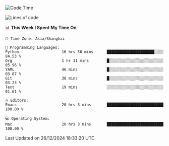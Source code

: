 <!--START_SECTION:waka-->
![Code Time](http://img.shields.io/badge/Code%20Time-2%2C409%20hrs%2022%20mins-blue)

![Lines of code](https://img.shields.io/badge/From%20Hello%20World%20I%27ve%20Written-309.9%20thousand%20lines%20of%20code-blue)

📊 **This Week I Spent My Time On** 

```text
🕑︎ Time Zone: Asia/Shanghai

💬 Programming Languages: 
Python                   16 hrs 56 mins      █████████████████████░░░░   84.53 % 
Org                      1 hr 11 mins        █░░░░░░░░░░░░░░░░░░░░░░░░   05.96 % 
YAML                     46 mins             █░░░░░░░░░░░░░░░░░░░░░░░░   03.87 % 
Git                      38 mins             █░░░░░░░░░░░░░░░░░░░░░░░░   03.23 % 
Text                     19 mins             ░░░░░░░░░░░░░░░░░░░░░░░░░   01.61 % 

🔥 Editors: 
Emacs                    20 hrs 3 mins       █████████████████████████   100.00 % 

💻 Operating System: 
Mac                      20 hrs 3 mins       █████████████████████████   100.00 % 
```


 Last Updated on 26/12/2024 18:33:20 UTC
<!--END_SECTION:waka-->
